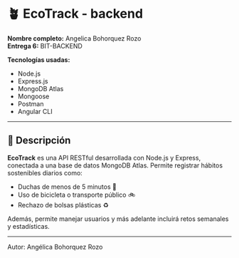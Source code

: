 # 🪴 EcoTrack - backend

**Nombre completo:** Angelica Bohorquez Rozo  
**Entrega 6:** BIT-BACKEND  

**Tecnologías usadas:** 
- Node.js
- Express.js
- MongoDB Atlas
- Mongoose
- Postman
- Angular CLI

---
## 📌 Descripción

**EcoTrack** es una API RESTful desarrollada con Node.js y Express, conectada a una base de datos MongoDB Atlas. Permite registrar hábitos sostenibles diarios como:

- Duchas de menos de 5 minutos 🚿  
- Uso de bicicleta o transporte público 🚲  
- Rechazo de bolsas plásticas ♻️  

Además, permite manejar usuarios y más adelante incluirá retos semanales y estadísticas.

---
Autor: Angélica Bohorquez Rozo
